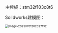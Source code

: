 

主控板：stm32f103c8t6

Solidworks建模图：

<img src="C:\Users\27295\AppData\Roaming\Typora\typora-user-images\image-20230701202027132.png" alt="image-20230701202027132" style="zoom: 67%;" />



